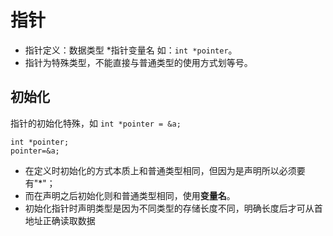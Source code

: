 # 指针
- 指针定义：数据类型 *指针变量名 如：`int *pointer`。
- 指针为特殊类型，不能直接与普通类型的使用方式划等号。

## 初始化
指针的初始化特殊，如
`int *pointer = &a;`
```
int *pointer;
pointer=&a;
```
- 在定义时初始化的方式本质上和普通类型相同，但因为是声明所以必须要有"*"；
- 而在声明之后初始化则和普通类型相同，使用**变量名**。
- 初始化指针时声明类型是因为不同类型的存储长度不同，明确长度后才可从首地址正确读取数据